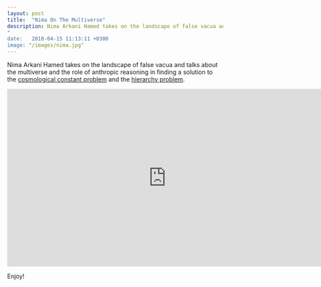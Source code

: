 ```yaml
---
layout: post
title:  "Nima On The Multiverse"
description: Nima Arkani Hamed takes on the landscape of false vacua and talks about the multiverse and the role of anthropic reasoning in finding a solution to the cosmological constant problem and the hierarchy problem.
"
date:   2018-04-15 11:13:11 +0300
image: "/images/nima.jpg"
---
```

Nima Arkani Hamed takes on the landscape of false vacua and talks about the multiverse and the role of anthropic reasoning in finding a solution to the [cosmological constant problem](https://en.wikipedia.org/wiki/Cosmological_constant_problem) and the [hierarchy problem](https://en.wikipedia.org/wiki/Hierarchy_problem).

<iframe width="740" height="415" src="https://www.youtube.com/embed/FrTq_m1pLz8" frameborder="0" allowfullscreen></iframe>

Enjoy!
